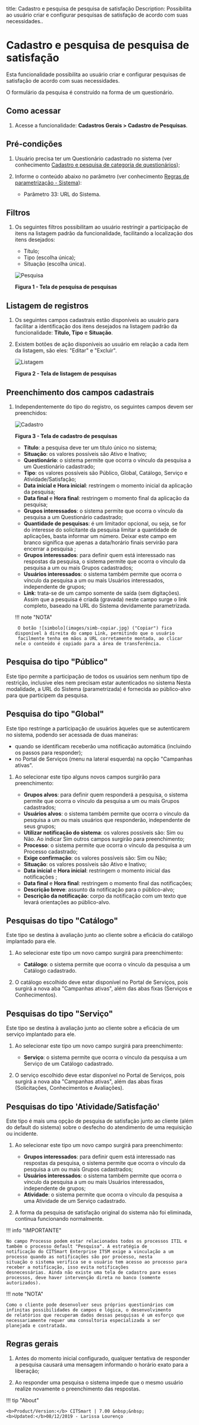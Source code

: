 title:  Cadastro e pesquisa de pesquisa de satisfação
Description: Possibilita ao usuário criar e configurar pesquisas de satisfação de acordo com suas necessidades.. 
# Cadastro e pesquisa de pesquisa de satisfação

Esta funcionalidade possibilita ao usuário criar e configurar pesquisas de satisfação de acordo com suas necessidades.

O formulário da pesquisa é construído na forma de um questionário.

Como acessar
---------------

1. Acesse a funcionalidade: **Cadastros Gerais > Cadastro de Pesquisas**.

Pré-condições
----------------

1. Usuário precisa ter um Questionário cadastrado no sistema (ver conhecimento [Cadastro e pesquisa de categoria de questionários](/pt-br/citsmart-platform-7/plataform-administration/questionnaires/questionnaires-management/questionnaire-category.html));


2. Informe o conteúdo abaixo no parâmetro (ver conhecimento [Regras de parametrização - Sistema](/pt-br/citsmart-platform-7/plataform-administration/parameters-list/parametrization-system.html)):

    - Parâmetro 33: URL do Sistema.

Filtros
----------

1. Os seguintes filtros possibilitam ao usuário restringir a participação de itens na listagem padrão da funcionalidade, facilitando
a localização dos itens desejados:

    - Título;
    - Tipo (escolha única);
    - Situação (escolha única).

    ![Pesquisa](images/satis.img1.jpg)
    
    **Figura 1 - Tela de pesquisa de pesquisas**
    
Listagem de registros
---------------------------

1. Os seguintes campos cadastrais estão disponíveis ao usuário para facilitar a identificação dos itens desejados na listagem
padrão da funcionalidade: **Título, Tipo** e **Situação**.

2. Existem botões de ação disponíveis ao usuário em relação a cada item da listagem, são eles: "Editar" e "Excluir".

    ![Listagem](images/satis.img2.jpg)
    
    **Figura 2 - Tela de listagem de pesquisas**
    
Preenchimento dos campos cadastrais
-------------------------------------

1. Independentemente do tipo do registro, os seguintes campos devem ser preenchidos:

    ![Cadastro](images/satis.img3.jpg)
    
    **Figura 3 - Tela de cadastro de pesquisas**
    
    - **Título**: a pesquisa deve ter um título único no sistema;
    - **Situação**: os valores possíveis são Ativo e Inativo;
    - **Questionário**: o sistema permite que ocorra o vínculo da pesquisa a um Questionário cadastrado;
    - **Tipo**: os valores possíveis são Público, Global, Catálogo, Serviço e Atividade/Satisfação;
    - **Data inicial e Hora inicial**: restringem o momento inicial da aplicação da pesquisa;
    - **Data final** e **Hora final**: restringem o momento final da aplicação da pesquisa;
    - **Grupos interessados**: o sistema permite que ocorra o vínculo da pesquisa a um Questionário cadastrado;
    - **Quantidade de pesquisas**: é um limitador opcional, ou seja, se for do interesse do solicitante da pesquisa limitar a
    quantidade de aplicações, basta informar um número. Deixar este campo em branco significa que apenas a data/horário finais 
    servirão para encerrar a pesquisa ;
    - **Grupos interessados**: para definir quem está interessado nas respostas da pesquisa, o sistema permite que ocorra o vínculo 
    da pesquisa a um ou mais Grupos cadastrados;
    - **Usuários interessados**: o sistema também permite que ocorra o vínculo da pesquisa a um ou mais Usuários interessados, 
    independente de grupos;
    - **Link**: trata-se de um campo somente de saída (sem digitações). Assim que a pesquisa é criada (gravada) neste campo surge
    o link completo, baseado na URL do Sistema devidamente parametrizada.
    
    !!! note "NOTA"
    
        O botão ![simbolo](images/simb-copiar.jpg) ("Copiar") fica disponível à direita do campo Link, permitindo que o usuário
        facilmente tenha em mãos a URL corretamente montada, ao clicar nele o conteúdo é copiado para a área de transferência.
        
Pesquisa do tipo "Público"
----------------------------

Este tipo permite a participação de todos os usuários sem nenhum tipo de restrição, inclusive eles nem precisam estar autenticados
no sistema
Nesta modalidade, a URL do Sistema (parametrizada) é fornecida ao público-alvo para que participem da pesquisa.

Pesquisa do tipo "Global"
---------------------------

Este tipo restringe a participação de usuários àqueles que se autenticarem no sistema, podendo ser acessada de duas maneiras:

- quando se identificam receberão uma notificação automática (incluindo os passos para responder);
- no Portal de Serviços (menu na lateral esquerda) na opção "Campanhas ativas".

1. Ao selecionar este tipo alguns novos campos surgirão para preenchimento:

    - **Grupos alvos**: para definir quem responderá a pesquisa, o sistema permite que ocorra o vínculo da pesquisa a um ou mais 
    Grupos cadastrados;
    - **Usuários alvos**: o sistema também permite que ocorra o vínculo da pesquisa a um ou mais usuários que responderão,
    independente de seus grupos;
    - **Utilizar notificação do sistema**: os valores possíveis são: Sim ou Não. Ao indicar Sim outros campos surgirão para 
    preenchimento;
    - **Processo**: o sistema permite que ocorra o vínculo da pesquisa a um Processo cadastrado;
    - **Exige confirmação**: os valores possíveis são: Sim ou Não;
    - **Situação**: os valores possíveis são Ativo e Inativo;
    - **Data inicial** e **Hora inicial**: restringem o momento inicial das notificações ;
    - **Data final** e **Hora final**: restringem o momento final das notificações;
    - **Descrição breve**: assunto da notificação para o público-alvo;
    - **Descrição da notificação**: corpo da notificação com um texto que levará orientações ao público-alvo.
    
Pesquisas do tipo "Catálogo"
-----------------------------

Este tipo se destina à avaliação junto ao cliente sobre a eficácia do catálogo implantado para ele.

1. Ao selecionar este tipo um novo campo surgirá para preenchimento:

    - **Catálogo**: o sistema permite que ocorra o vínculo da pesquisa a um Catálogo cadastrado.
    
2. O catálogo escolhido deve estar disponível no Portal de Serviços, pois surgirá a nova aba "Campanhas ativas", além das abas
fixas (Serviços e Conhecimentos).

Pesquisas do tipo "Serviço"
-----------------------------

Este tipo se destina à avaliação junto ao cliente sobre a eficácia de um serviço implantado para ele.

1. Ao selecionar este tipo um novo campo surgirá para preenchimento:

    - **Serviço**: o sistema permite que ocorra o vínculo da pesquisa a um Serviço de um Catálogo cadastrado.
    
2. O serviço escolhido deve estar disponível no Portal de Serviços, pois surgirá a nova aba "Campanhas ativas", além das abas
fixas (Solicitações, Conhecimentos e Avaliações).

Pesquisas do tipo 'Atividade/Satisfação'
------------------------------------------

Este tipo é mais uma opção de pesquisa de satisfação junto ao cliente (além do default do sistema) sobre o desfecho do atendimento
de uma requisição ou incidente.

1. Ao selecionar este tipo um novo campo surgirá para preenchimento:

    - **Grupos interessados**: para definir quem está interessado nas respostas da pesquisa, o sistema permite que ocorra o vínculo
    da pesquisa a um ou mais Grupos cadastrados;
    - **Usuários interessados**: o sistema também permite que ocorra o vínculo da pesquisa a um ou mais Usuários interessados, 
    independente de grupos;
    - **Atividade**: o sistema permite que ocorra o vínculo da pesquisa a uma Atividade de um Serviço cadastrado.
    
2. A forma da pesquisa de satisfação original do sistema não foi eliminada, continua funcionando normalmente.

!!! info "IMPORTANTE"

    No campo Processo podem estar relacionados todos os processos ITIL e também o processo default "Pesquisa". A estratégia de 
    notificação do CITSmart Enterprise ITSM exige a vinculação a um processo quando as notificações são por processo, nesta 
    situação o sistema verifica se o usuário tem acesso ao processo para receber a notificação, isso evita notificações 
    desnecessárias. Ainda não existe uma tela de cadastro para esses processos, deve haver intervenção direta no banco (somente
    autorizados).
    
!!! note "NOTA"

    Como o cliente pode desenvolver seus próprios questionários com infinitas possibilidades de campos e lógica, o desenvolvimento
    de relatórios que recuperam dados dessas pesquisas é um esforço que necessariamente requer uma consultoria especializada a ser 
    planejada e contratada.
    
Regras gerais
----------------

1. Antes do momento inicial configurado, qualquer tentativa de responder a pesquisa causará uma mensagem informando o horário exato
para a liberação;

2. Ao responder uma pesquisa o sistema impede que o mesmo usuário realize novamente o preenchimento das respostas.

!!! tip "About"

    <b>Product/Version:</b> CITSmart | 7.00 &nbsp;&nbsp;
    <b>Updated:</b>08/12/2019 - Larissa Lourenço


